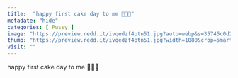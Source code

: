 ```yaml
---
title:  "happy first cake day to me 🎉🎂💖"
metadate: "hide"
categories: [ Pussy ]
image: "https://preview.redd.it/ivqedzf4ptn51.jpg?auto=webp&s=35745c0d2adc510ca16cf5767acf7a748c5caf16"
thumb: "https://preview.redd.it/ivqedzf4ptn51.jpg?width=1080&crop=smart&auto=webp&s=3cf3426368952e43ec96d25a3f99a7aed68cdb3c"
visit: ""
---
```

happy first cake day to me 🎉🎂💖
